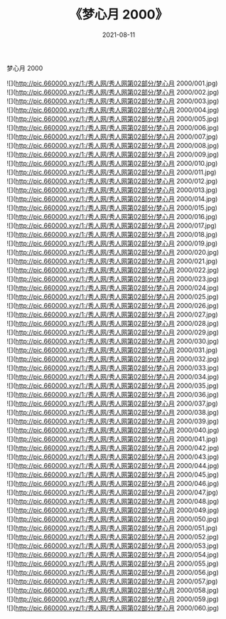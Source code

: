 ﻿---
layout: post
title:  《梦心月 2000》
date:   2021-08-11
img: http://pic.660000.xyz/1:/秀人网/秀人网第02部分/梦心月 2000/000.jpg
categories: [美女, 清纯, 唯美]
---

梦心月 2000

  ![](http://pic.660000.xyz/1:/秀人网/秀人网第02部分/梦心月 2000/001.jpg) <br> ![](http://pic.660000.xyz/1:/秀人网/秀人网第02部分/梦心月 2000/002.jpg) <br> ![](http://pic.660000.xyz/1:/秀人网/秀人网第02部分/梦心月 2000/003.jpg) <br> ![](http://pic.660000.xyz/1:/秀人网/秀人网第02部分/梦心月 2000/004.jpg) <br> ![](http://pic.660000.xyz/1:/秀人网/秀人网第02部分/梦心月 2000/005.jpg) <br> ![](http://pic.660000.xyz/1:/秀人网/秀人网第02部分/梦心月 2000/006.jpg) <br> ![](http://pic.660000.xyz/1:/秀人网/秀人网第02部分/梦心月 2000/007.jpg) <br> ![](http://pic.660000.xyz/1:/秀人网/秀人网第02部分/梦心月 2000/008.jpg) <br> ![](http://pic.660000.xyz/1:/秀人网/秀人网第02部分/梦心月 2000/009.jpg) <br> ![](http://pic.660000.xyz/1:/秀人网/秀人网第02部分/梦心月 2000/010.jpg) <br> ![](http://pic.660000.xyz/1:/秀人网/秀人网第02部分/梦心月 2000/011.jpg) <br> ![](http://pic.660000.xyz/1:/秀人网/秀人网第02部分/梦心月 2000/012.jpg) <br> ![](http://pic.660000.xyz/1:/秀人网/秀人网第02部分/梦心月 2000/013.jpg) <br> ![](http://pic.660000.xyz/1:/秀人网/秀人网第02部分/梦心月 2000/014.jpg) <br> ![](http://pic.660000.xyz/1:/秀人网/秀人网第02部分/梦心月 2000/015.jpg) <br> ![](http://pic.660000.xyz/1:/秀人网/秀人网第02部分/梦心月 2000/016.jpg) <br> ![](http://pic.660000.xyz/1:/秀人网/秀人网第02部分/梦心月 2000/017.jpg) <br> ![](http://pic.660000.xyz/1:/秀人网/秀人网第02部分/梦心月 2000/018.jpg) <br> ![](http://pic.660000.xyz/1:/秀人网/秀人网第02部分/梦心月 2000/019.jpg) <br> ![](http://pic.660000.xyz/1:/秀人网/秀人网第02部分/梦心月 2000/020.jpg) <br> ![](http://pic.660000.xyz/1:/秀人网/秀人网第02部分/梦心月 2000/021.jpg) <br> ![](http://pic.660000.xyz/1:/秀人网/秀人网第02部分/梦心月 2000/022.jpg) <br> ![](http://pic.660000.xyz/1:/秀人网/秀人网第02部分/梦心月 2000/023.jpg) <br> ![](http://pic.660000.xyz/1:/秀人网/秀人网第02部分/梦心月 2000/024.jpg) <br> ![](http://pic.660000.xyz/1:/秀人网/秀人网第02部分/梦心月 2000/025.jpg) <br> ![](http://pic.660000.xyz/1:/秀人网/秀人网第02部分/梦心月 2000/026.jpg) <br> ![](http://pic.660000.xyz/1:/秀人网/秀人网第02部分/梦心月 2000/027.jpg) <br> ![](http://pic.660000.xyz/1:/秀人网/秀人网第02部分/梦心月 2000/028.jpg) <br> ![](http://pic.660000.xyz/1:/秀人网/秀人网第02部分/梦心月 2000/029.jpg) <br> ![](http://pic.660000.xyz/1:/秀人网/秀人网第02部分/梦心月 2000/030.jpg) <br> ![](http://pic.660000.xyz/1:/秀人网/秀人网第02部分/梦心月 2000/031.jpg) <br> ![](http://pic.660000.xyz/1:/秀人网/秀人网第02部分/梦心月 2000/032.jpg) <br> ![](http://pic.660000.xyz/1:/秀人网/秀人网第02部分/梦心月 2000/033.jpg) <br> ![](http://pic.660000.xyz/1:/秀人网/秀人网第02部分/梦心月 2000/034.jpg) <br> ![](http://pic.660000.xyz/1:/秀人网/秀人网第02部分/梦心月 2000/035.jpg) <br> ![](http://pic.660000.xyz/1:/秀人网/秀人网第02部分/梦心月 2000/036.jpg) <br> ![](http://pic.660000.xyz/1:/秀人网/秀人网第02部分/梦心月 2000/037.jpg) <br> ![](http://pic.660000.xyz/1:/秀人网/秀人网第02部分/梦心月 2000/038.jpg) <br> ![](http://pic.660000.xyz/1:/秀人网/秀人网第02部分/梦心月 2000/039.jpg) <br> ![](http://pic.660000.xyz/1:/秀人网/秀人网第02部分/梦心月 2000/040.jpg) <br> ![](http://pic.660000.xyz/1:/秀人网/秀人网第02部分/梦心月 2000/041.jpg) <br> ![](http://pic.660000.xyz/1:/秀人网/秀人网第02部分/梦心月 2000/042.jpg) <br> ![](http://pic.660000.xyz/1:/秀人网/秀人网第02部分/梦心月 2000/043.jpg) <br> ![](http://pic.660000.xyz/1:/秀人网/秀人网第02部分/梦心月 2000/044.jpg) <br> ![](http://pic.660000.xyz/1:/秀人网/秀人网第02部分/梦心月 2000/045.jpg) <br> ![](http://pic.660000.xyz/1:/秀人网/秀人网第02部分/梦心月 2000/046.jpg) <br> ![](http://pic.660000.xyz/1:/秀人网/秀人网第02部分/梦心月 2000/047.jpg) <br> ![](http://pic.660000.xyz/1:/秀人网/秀人网第02部分/梦心月 2000/048.jpg) <br> ![](http://pic.660000.xyz/1:/秀人网/秀人网第02部分/梦心月 2000/049.jpg) <br> ![](http://pic.660000.xyz/1:/秀人网/秀人网第02部分/梦心月 2000/050.jpg) <br> ![](http://pic.660000.xyz/1:/秀人网/秀人网第02部分/梦心月 2000/051.jpg) <br> ![](http://pic.660000.xyz/1:/秀人网/秀人网第02部分/梦心月 2000/052.jpg) <br> ![](http://pic.660000.xyz/1:/秀人网/秀人网第02部分/梦心月 2000/053.jpg) <br> ![](http://pic.660000.xyz/1:/秀人网/秀人网第02部分/梦心月 2000/054.jpg) <br> ![](http://pic.660000.xyz/1:/秀人网/秀人网第02部分/梦心月 2000/055.jpg) <br> ![](http://pic.660000.xyz/1:/秀人网/秀人网第02部分/梦心月 2000/056.jpg) <br> ![](http://pic.660000.xyz/1:/秀人网/秀人网第02部分/梦心月 2000/057.jpg) <br> ![](http://pic.660000.xyz/1:/秀人网/秀人网第02部分/梦心月 2000/058.jpg) <br> ![](http://pic.660000.xyz/1:/秀人网/秀人网第02部分/梦心月 2000/059.jpg) <br> ![](http://pic.660000.xyz/1:/秀人网/秀人网第02部分/梦心月 2000/060.jpg) <br>